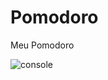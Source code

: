 # Pomodoro
Meu Pomodoro


![console](https://i.pinimg.com/originals/a6/c2/03/a6c2035a90daea0103c224ebe49e868d.png)

